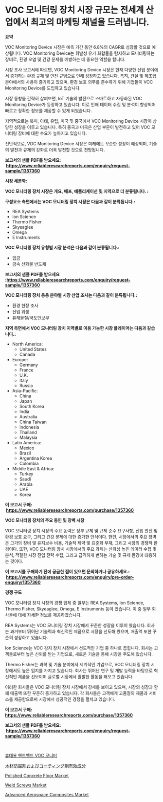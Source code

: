 <p><h1>VOC 모니터링 장치 시장 규모는 전세계 산업에서 최고의 마케팅 채널을 드러냅니다.</h1></p><p><strong>요약</strong></p>
<p><p>VOC Monitoring Device 시장은 예측 기간 동안 6.8%의 CAGR로 성장할 것으로 예상됩니다. VOC Monitoring Device는 휘발성 유기 화합물을 탐지하고 모니터링하는 장비로, 환경 오염 및 건강 문제를 예방하는 데 중요한 역할을 합니다.</p><p>시장 조사 보고서에 따르면, VOC Monitoring Device 시장은 현재 다양한 산업 분야에서 증가하는 환경 규제 및 안전 규범으로 인해 성장하고 있습니다. 특히, 건설 및 제조업 분야에서의 사용이 증가하고 있으며, 환경 보호 의무를 준수하기 위해 기업들이 VOC Monitoring Device를 도입하고 있습니다.</p><p>시장 동향을 간략히 살펴보면, IoT 기술의 발전으로 스마트하고 자동화된 VOC Monitoring Device가 등장하고 있습니다. 이로 인해 데이터 수집 및 분석이 향상되어 빠르고 정확한 정보를 제공할 수 있게 되었습니다.</p><p>지역적으로는 북미, 아태, 유럽, 미국 및 중국에서 VOC Monitoring Device 시장이 상당한 성장을 이루고 있습니다. 특히 중국과 미국은 산업 부문이 발전하고 있어 VOC 모니터링 장비에 대한 수요가 높아지고 있습니다.</p><p>전반적으로, VOC Monitoring Device 시장은 미래에도 꾸준한 성장이 예상되며, 기술의 발전과 규제의 강화로 더욱 발전할 것으로 전망됩니다.</p></p>
<p><strong>보고서의 샘플 PDF를 받으세요: &nbsp;<a href="https://www.reliableresearchreports.com/enquiry/request-sample/1357360">https://www.reliableresearchreports.com/enquiry/request-sample/1357360</a></strong></p>
<p><strong>시장 세분화:</strong></p>
<p><strong> VOC 모니터링 장치 시장은 개요, 배포, 애플리케이션 및 지역으로 더 분류됩니다. :</strong></p>
<p><strong>구성요소 측면에서는 VOC 모니터링 장치 시장은 다음과 같이 분류됩니다.:</strong></p>
<p><ul><li>REA Systems</li><li>Ion Science</li><li>Thermo Fisher</li><li>Skyeaglee</li><li>Omega</li><li>E Instruments</li></ul></p>
<p><strong> VOC 모니터링 장치 유형별 시장 분석은 다음과 같이 분류됩니다.:</strong></p>
<p><ul><li>입금</li><li>금속 산화물 반도체</li></ul></p>
<p><strong>보고서의 샘플 PDF를 받으세요 :<a href="https://www.reliableresearchreports.com/enquiry/request-sample/1357360">https://www.reliableresearchreports.com/enquiry/request-sample/1357360</a></strong></p>
<p><strong> VOC 모니터링 장치 응용 분야별 시장 산업 조사는 다음과 같이 분류됩니다.:</strong></p>
<p><ul><li>환경 현장 조사</li><li>산업 위생</li><li>유해물질/국토안보부</li></ul></p>
<p><strong>지역 측면에서 VOC 모니터링 장치 지역별로 이용 가능한 시장 플레이어는 다음과 같습니다.:</strong></p>
<p><ul>
    <li>
        North America:
        <ul>
            <li>United States</li>
            <li>Canada</li>
        </ul>
    </li>
    <li>
        Europe:
        <ul>
            <li>Germany</li>
            <li>France</li>
            <li>U.K.</li>
            <li>Italy</li>
            <li>Russia</li>
        </ul>
    </li>
    <li>
        Asia-Pacific:
        <ul>
            <li>China</li>
            <li>Japan</li>
            <li>South Korea</li>
            <li>India</li>
            <li>Australia</li>
            <li>China Taiwan</li>
            <li>Indonesia</li>
            <li>Thailand</li>
            <li>Malaysia</li>
        </ul>
    </li>
    <li>
        Latin America:
        <ul>
            <li>Mexico</li>
            <li>Brazil</li>
            <li>Argentina Korea</li>
            <li>Colombia</li>
        </ul>
    </li>
    <li>
        Middle East & Africa:
        <ul>
            <li>Turkey</li>
            <li>Saudi</li>
            <li>Arabia</li>
            <li>UAE</li>
            <li>Korea</li>
        </ul>
    </li>
    </ul></p>
<p><strong>이 보고서 구매: &nbsp;<a href="https://www.reliableresearchreports.com/purchase/1357360">https://www.reliableresearchreports.com/purchase/1357360</a></strong></p>
<p><strong>VOC 모니터링 장치의 주요 동인 및 장벽 시장</strong></p>
<p><p>VOC 모니터링 장치 시장의 주요 동력은 정부 규제 및 규제 준수 요구사항, 산업 안전 및 환경 보호 요구, 그리고 건강 문제에 대한 증가한 인식이다. 한편, 시장에서의 주요 장벽은 고가의 장비 및 유지보수 비용, 기술적 제약 및 표준화 부재, 그리고 시장의 경쟁적 환경이다. 또한, VOC 모니터링 장치 시장에서의 주요 과제는 신뢰성 높은 데이터 수집 및 분석, 적절한 시장 진입 전략 수립, 그리고 급격하게 변하는 기술 및 규제 환경에 대응하는 것이다.</p></p>
<p><strong>이 보고서를 구매하기 전에 궁금한 점이 있으면 문의하거나 공유하세요.: &nbsp;<a href="https://www.reliableresearchreports.com/enquiry/pre-order-enquiry/1357360">https://www.reliableresearchreports.com/enquiry/pre-order-enquiry/1357360</a></strong></p>
<p><strong>경쟁 구도</strong></p>
<p><p>VOC 모니터링 장치 시장의 경쟁 업체 중 일부는 REA Systems, Ion Science, Thermo Fisher, Skyeaglee, Omega, E Instruments 등이 있습니다. 이 중 일부 회사들에 대해 자세한 정보를 제공하겠습니다.</p><p>REA Systems는 VOC 모니터링 장치 시장에서 꾸준한 성장을 이루어 왔습니다. 회사는 과거부터 뛰어난 기술력과 혁신적인 제품으로 시장을 선도해 왔으며, 매출액 또한 꾸준히 성장하고 있습니다.</p><p>Ion Science는 VOC 감지 장치 시장에서 선도적인 기업 중 하나로 꼽힙니다. 회사는 고객들로부터 높은 신뢰를 받는 기업으로, 새로운 기술을 통해 시장을 주도해 왔습니다.</p><p>Thermo Fisher는 과학 및 기술 분야에서 세계적인 기업으로, VOC 모니터링 장치 시장에서도 높은 입지를 가지고 있습니다. 회사는 뛰어난 연구 및 개발 능력을 바탕으로 혁신적인 제품을 선보이며 글로벌 시장에서 활발한 활동을 해오고 있습니다.</p><p>이러한 회사들은 VOC 모니터링 장치 시장에서 강세를 보이고 있으며, 시장의 성장과 함께 매출액 또한 꾸준히 증가하고 있습니다. 각 회사들은 고객에게 고품질의 제품과 서비스를 제공함으로써 시장에서 성공적인 경쟁을 펼치고 있습니다.</p></p>
<p><strong>이 보고서 구매: &nbsp; <a href="https://www.reliableresearchreports.com/purchase/1357360">https://www.reliableresearchreports.com/purchase/1357360</a></strong></p>
<p><strong>보고서의 샘플 PDF를 받으세요: &nbsp;<a href="https://www.reliableresearchreports.com/enquiry/request-sample/1357360">https://www.reliableresearchreports.com/enquiry/request-sample/1357360</a></strong><strong></strong></p>
<p>&nbsp;</p>
<p><p><a href="https://github.com/hxzi07639916/Market-Research-Report-List-1/blob/main/2440253193688.md">휴대용 핸드헬드 VOC 모니터</a></p><p><a href="https://github.com/ihabdkwlxs948/Market-Research-Report-List-1/blob/main/7625369193994.md">木材防腐剤およびコーティング剤有効成分</a></p><p><a href="https://github.com/mabutironaldo/Market-Research-Report-List-3/blob/main/polished-concrete-floor-market.md">Polished Concrete Floor Market</a></p><p><a href="https://issuu.com/reportprime-2/docs/weld-screws-market-size-2030.pptx">Weld Screws Market</a></p><p><a href="https://github.com/Paul14Anderson63/Market-Research-Report-List-3/blob/main/advanced-aerospace-composites-market.md">Advanced Aerospace Composites Market</a></p></p>